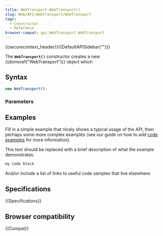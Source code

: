 ```yaml
---
title: WebTransport.WebTransport()
slug: Web/API/WebTransport/WebTransport
tags:
  - Constructor
  - Reference
browser-compat: api.WebTransport.WebTransport
---
```

{{securecontext_header}}{{DefaultAPISidebar("")}}

The **`WebTransport()`** constructor creates a new {{domxref("WebTransport")}} object which 

## Syntax

```js
new WebTransport();
```

### Parameters



## Examples

Fill in a simple example that nicely shows a typical usage of the API, then perhaps some more complex examples (see our guide on how to add [code examples](/en-US/docs/MDN/Contribute/Structures/Code_examples) for more information).

This text should be replaced with a brief description of what the example demonstrates.

```js
my code block
```

And/or include a list of links to useful code samples that live elsewhere:

## Specifications

{{Specifications}}

## Browser compatibility

{{Compat}}

